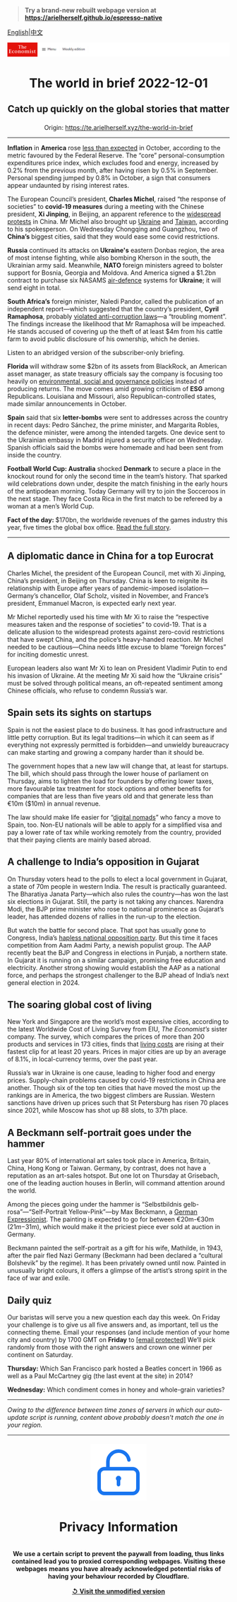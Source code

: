 > **Try a brand-new rebuilt webpage version at https://arielherself.github.io/espresso-native**

[English](https://github.com/arielherself/espresso/blob/main/README.md)|[中文](https://github-com.translate.goog/arielherself/espresso/blob/main/README.md?_x_tr_sl=en&_x_tr_tl=zh-CN&_x_tr_hl=zh-CN&_x_tr_pto=wapp)



![The Economist](menubar.png)

# <p align="center">The world in brief 2022-12-01</p>

## <p align="center">Catch up quickly on the global stories that matter</p>

<p align="center">Origin: <a href="https://te.arielherself.xyz/the-world-in-brief">https://te.arielherself.xyz/the-world-in-brief</a><hr>

<strong>Inflation</strong> in <strong>America</strong> rose [less than expected](https://te.arielherself.xyz/finance-and-economics/2022/09/13/america-still-has-an-inflation-problem) in October, according to the metric favoured by the Federal Reserve. The “core” personal-consumption expenditures price index, which excludes food and energy, increased by 0.2% from the previous month, after having risen by 0.5% in September. Personal spending jumped by 0.8% in October, a sign that consumers appear undaunted by rising interest rates.

The European Council’s president, <strong>Charles Michel</strong>, raised “the response of societies” to <strong>covid-19 measures</strong> during a meeting with the Chinese president, <strong>Xi Jinping</strong>, in Beijing, an apparent reference to the [widespread protests](https://te.arielherself.xyz/china/2022/11/27/unrest-breaks-out-across-china-as-frustration-at-lockdowns-grows) in China. Mr Michel also brought up [Ukraine](https://te.arielherself.xyz/china/2022/09/15/xi-jinping-wont-ditch-vladimir-putin-for-now) and [Taiwan](https://te.arielherself.xyz/leaders/2022/04/23/how-to-deter-china-from-attacking-taiwan), according to his spokesperson. On Wednesday Chongqing and Guangzhou, two of <strong>China’s </strong>biggest cities, said that they would ease some covid restrictions.

<strong>Russia</strong> continued its attacks on<strong> Ukraine&#x27;s</strong> eastern Donbas region, the area of most intense fighting, while also bombing Kherson in the south, the Ukrainian army said. Meanwhile, <strong>NATO </strong>foreign ministers agreed to bolster support for Bosnia, Georgia and Moldova. And America signed a $1.2bn contract to purchase six NASAMS [air-defence](https://te.arielherself.xyz/europe/2022/11/06/western-air-defence-systems-help-ukraine-shoot-down-more-missiles) systems for <strong>Ukraine</strong>; it will send eight in total. 

<strong>South Africa’s</strong> foreign minister, Naledi Pandor, called the publication of an independent report—which suggested that the country’s president, <strong>Cyril Ramaphosa</strong>, probably [violated anti-corruption laws](https://te.arielherself.xyz/middle-east-and-africa/2022/06/23/allegations-of-impropriety-weaken-south-africas-president)—a “troubling moment”. The findings increase the likelihood that Mr Ramaphosa will be impeached. He stands accused of covering up the theft of at least $4m from his cattle farm to avoid public disclosure of his ownership, which he denies.

Listen to an abridged version of the subscriber-only briefing.

<strong>Florida </strong>will withdraw some $2bn of its assets from BlackRock, an American asset manager, as state treasury officials say the company is focusing too heavily on [environmental, social and governance policies](https://te.arielherself.xyz/finance-and-economics/2022/11/16/the-tenacity-of-esg-investing) instead of producing returns. The move comes amid growing criticism of <strong>ESG</strong> among Republicans. Louisiana and Missouri, also Republican-controlled states, made similar announcements in October.

<strong>Spain</strong> said that six <strong>letter-bombs</strong> were sent to addresses across the country in recent days: Pedro Sánchez, the prime minister, and Margarita Robles, the defence minister, were among the intended targets. One device sent to the Ukrainian embassy in Madrid injured a security officer on Wednesday. Spanish officials said the bombs were homemade and had been sent from inside the country. 

<strong>Football World Cup: Australia</strong> shocked <strong>Denmark</strong> to secure a place in the knockout round for only the second time in the team’s history. That sparked wild celebrations down under, despite the match finishing in the early hours of the antipodean morning. Today Germany will try to join the Socceroos in the next stage. They face Costa Rica in the first match to be refereed by a woman at a men’s World Cup.

<strong>Fact of the day: </strong>$170bn, the worldwide revenues of the games industry this year, five times the global box office. [Read the full story](https://te.arielherself.xyz/business/2022/11/29/microsoft-activision-blizzard-and-the-future-of-gaming).

----------

## A diplomatic dance in China for a top Eurocrat

Charles Michel, the president of the European Council, met with Xi Jinping, China’s president, in Beijing on Thursday. China is keen to reignite its relationship with Europe after years of pandemic-imposed isolation—Germany’s chancellor, Olaf Scholz, visited in November, and France’s president, Emmanuel Macron, is expected early next year.

Mr Michel reportedly used his time with Mr Xi to raise the “respective measures taken and the response of societies” to covid-19. That is a delicate allusion to the widespread protests against zero-covid restrictions that have swept China, and the police’s heavy-handed reaction. Mr Michel needed to be cautious—China needs little excuse to blame “foreign forces” for inciting domestic unrest.

European leaders also want Mr Xi to lean on President Vladimir Putin to end his invasion of Ukraine. At the meeting Mr Xi said how the “Ukraine crisis” must be solved through political means, an oft-repeated sentiment among Chinese officials, who refuse to condemn Russia’s war. 

## Spain sets its sights on startups

Spain is not the easiest place to do business. It has good infrastructure and little petty corruption. But its legal traditions—in which it can seem as if everything not expressly permitted is forbidden—and unwieldy bureaucracy can make starting and growing a company harder than it should be.

The government hopes that a new law will change that, at least for startups. The bill, which should pass through the lower house of parliament on Thursday, aims to lighten the load for founders by offering lower taxes, more favourable tax treatment for stock options and other benefits for companies that are less than five years old and that generate less than €10m ($10m) in annual revenue.

The law should make life easier for “[digital nomads](https://te.arielherself.xyz/europe/2021/10/02/why-europe-is-a-great-place-for-digital-nomads)” who fancy a move to Spain, too. Non-EU nationals will be able to apply for a simplified visa and pay a lower rate of tax while working remotely from the country, provided that their paying clients are mainly based abroad. 

## A challenge to India’s opposition in Gujarat

On Thursday voters head to the polls to elect a local government in Gujarat, a state of 70m people in western India. The result is practically guaranteed. The Bharatiya Janata Party—which also rules the country—has won the last six elections in Gujarat. Still, the party is not taking any chances. Narendra Modi, the BJP prime minister who rose to national prominence as Gujarat’s leader, has attended dozens of rallies in the run-up to the election.

But watch the battle for second place. That spot has usually gone to Congress, India’s [hapless national opposition party](https://te.arielherself.xyz/asia/2021/11/27/narendra-modis-secret-weapon-a-useless-opposition). But this time it faces competition from Aam Aadmi Party, a newish populist group. The AAP recently beat the BJP and Congress in elections in Punjab, a northern state. In Gujarat it is running on a similar campaign, promising free education and electricity. Another strong showing would establish the AAP as a national force, and perhaps the strongest challenger to the BJP ahead of India’s next general election in 2024.

## The soaring global cost of living

New York and Singapore are the world’s most expensive cities, according to the latest Worldwide Cost of Living Survey from EIU, <em>The Economist’s</em> sister company. The survey, which compares the prices of more than 200 products and services in 173 cities, finds that [living costs](https://te.arielherself.xyz/graphic-detail/2022/09/08/global-living-standards-are-moving-in-the-wrong-direction) are rising at their fastest clip for at least 20 years. Prices in major cities are up by an average of 8.1%, in local-currency terms, over the past year.

Russia’s war in Ukraine is one cause, leading to higher food and energy prices. Supply-chain problems caused by covid-19 restrictions in China are another. Though six of the top ten cities that have moved the most up the rankings are in America, the two biggest climbers are Russian. Western sanctions have driven up prices such that St Petersburg has risen 70 places since 2021, while Moscow has shot up 88 slots, to 37th place.

## A Beckmann self-portrait goes under the hammer

Last year 80% of international art sales took place in America, Britain, China, Hong Kong or Taiwan. Germany, by contrast, does not have a reputation as an art-sales hotspot. But one lot on Thursday at Grisebach, one of the leading auction houses in Berlin, will command attention around the world.

Among the pieces going under the hammer is “Selbstbildnis gelb-rosa”—“Self-Portrait Yellow-Pink”—by Max Beckmann, a [German Expressionist](https://te.arielherself.xyz/1843/2019/03/14/talent-and-tragedy-). The painting is expected to go for between €20m-€30m ($21m-$31m), which would make it the priciest piece ever sold at auction in Germany.

Beckmann painted the self-portrait as a gift for his wife, Mathilde, in 1943, after the pair fled Nazi Germany (Beckmann had been declared a “cultural Bolshevik” by the regime). It has been privately owned until now. Painted in unusually bright colours, it offers a glimpse of the artist’s strong spirit in the face of war and exile. 

## Daily quiz

Our baristas will serve you a new question each day this week. On Friday your challenge is to give us all five answers and, as important, tell us the connecting theme. Email your responses (and include mention of your home city and country) by 1700 GMT on <strong>Friday</strong> to [[email&#160;protected]](https://te.arielherself.xyz/cdn-cgi/l/email-protection) We’ll pick randomly from those with the right answers and crown one winner per continent on Saturday.

<strong>Thursday:</strong> Which San Francisco park hosted a Beatles concert in 1966 as well as a Paul McCartney gig (the last event at the site) in 2014?

<strong>Wednesday:</strong> Which condiment comes in honey and whole-grain varieties?

----------

*Owing to the difference between time zones of servers in which our auto-update script is running, content above probably doesn't match the one in your region.*

|<br><div align="center"><img src="unlock.png" /><h1>Privacy Information</h1></div></br>We use a certain script to prevent the paywall from loading, thus links contained lead you to proxied corresponding webpages. Visiting these webpages means you have already acknowledged potential risks of having your behaviour recorded by Cloudflare.<br><br>[&#x21BA; Visit the unmodified version](README.raw.md)<br><br>|
|-----|
